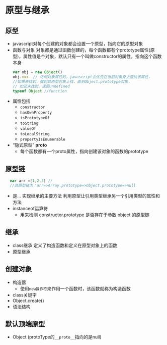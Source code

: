 原型与继承
===

原型
---
* javascript对每个创建的对象都会设置一个原型，指向它的原型对象
* 函数与对象
  对象都是通过函数创建的，每个函数都有个prototype属性(原型)，属性值是个对象，默认只有一个叫做constructor的属性，指向这个函数本身
  ```js
  var obj = new Object()
  obj.xxx  // 访问对象属性时，javascript会优先在当前对象身上查找该属性，
  //如果未找到，就到其原型对象上找，直到Object.prototype对象，
  // 如还未找到，返回undefined
  typeof Object //function
  ```
* 属性包括
  - `constructor`
  - `hasOwnProperty`
  - `isPrototypeOf`
  - `toString`
  - `valueOf`
  - `toLocalString`
  - `propertyIsEnumerable`
* “隐式原型” __proto__
  - 每个函数都有一个proto属性，指向创建该对象的函数的prototype

原型链
---
```js
  var arr =[1,2,3] //
  //其原型链为：arr=>Array.prototype=>Object.prototype=>null
```
* 是...
  实现继承的主要方法
  利用原型让引用类型继承另一个引用类型的属性和方法
* instanceof运算符
  * 用来检测 constructor.prototype 是否存在于参数 object 的原型链

继承
---
* class继承
定义了构造函数和定义在原型对象上的函数
* 原型继承

创建对象
---
* 构造器
  -  使用`new操作符`来作用一个函数时，该函数就称为构造函数
* class关键字
* Object.create()
* 语法结构

默认顶端原型
---
* Object (protoType的`__proto__`指向的是null)
